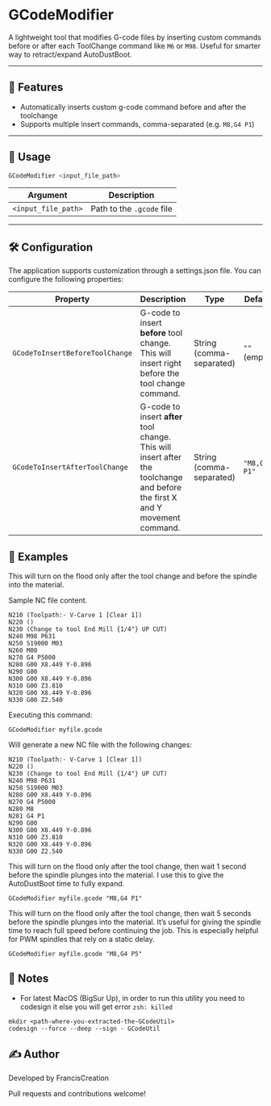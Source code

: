 # GCodeModifier

A lightweight tool that modifies G-code files by inserting custom commands before or after each ToolChange command like `M6` or `M98`. Useful for smarter way to retract/expand AutoDustBoot.

---

## 🚀 Features

- Automatically inserts custom g-code command before and after the toolchange
- Supports multiple insert commands, comma-separated (e.g. `M8,G4 P1`)

---

## 🧰 Usage

```bash
GCodeModifier <input_file_path>
```

| Argument            | Description                                                      |
| ------------------- | ---------------------------------------------------------------- |
| `<input_file_path>` | Path to the `.gcode` file                                        |


--- 

## 🛠️ Configuration

The application supports customization through a settings.json file. You can configure the following properties:

| Property                        | Description                                                                                                                  | Type                     | Default      | Example       |
| ------------------------------- |------------------------------------------------------------------------------------------------------------------------------| ------------------------ | ------------ | ------------- |
| `GCodeToInsertBeforeToolChange` | G-code to insert **before** tool change. This will insert right before the tool change command.                              | String (comma-separated) | `""` (empty) | `"M9,G0 Z10"` |
| `GCodeToInsertAfterToolChange`  | G-code to insert **after** tool change. This will insert after the toolchange and before the first X and Y movement command. | String (comma-separated) | `"M8,G4 P1"` | `"M8,G4 P1"`  |



## 🧪 Examples

This will turn on the flood only after the tool change and before the spindle into the material.

Sample NC file content. 

```
N210 (Toolpath:- V-Carve 1 [Clear 1])
N220 ()
N230 (Change to tool End Mill {1/4"} UP CUT)
N240 M98 P631
N250 S19000 M03
N260 M08
N270 G4 P5000
N280 G00 X8.449 Y-0.896
N290 G00
N300 G00 X8.449 Y-0.896
N310 G00 Z3.810
N320 G00 X8.449 Y-0.896
N330 G00 Z2.540
```

Executing this command:
```
GCodeModifier myfile.gcode 
```

Will generate a new NC file with the following changes:

```
N210 (Toolpath:- V-Carve 1 [Clear 1])
N220 ()
N230 (Change to tool End Mill {1/4"} UP CUT)
N240 M98 P631
N250 S19000 M03
N280 G00 X8.449 Y-0.896
N270 G4 P5000
N280 M8
N281 G4 P1
N290 G00
N300 G00 X8.449 Y-0.896
N310 G00 Z3.810
N320 G00 X8.449 Y-0.896
N330 G00 Z2.540
```




This will turn on the flood only after the tool change, then wait 1 second before the spindle plunges into the material. I use this to give the AutoDustBoot time to fully expand.
```
GCodeModifier myfile.gcode "M8,G4 P1" 
```

This will turn on the flood only after the tool change, then wait 5 seconds before the spindle plunges into the material. It’s useful for giving the spindle time to reach full speed before continuing the job. This is especially helpful for PWM spindles that rely on a static delay.
```
GCodeModifier myfile.gcode "M8,G4 P5" 
```

## 📒 Notes

- For latest MacOS (BigSur Up), in order to run this utility you need to codesign it else you will get error `zsh: killed`

```
mkdir <path-where-you-extracted-the-GCodeUtil>
codesign --force --deep --sign - GCodeUtil
```



## ✍️ Author

Developed by FrancisCreation

Pull requests and contributions welcome!




